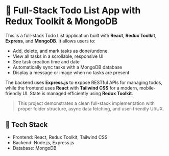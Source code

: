 # 📝 Full-Stack Todo List App with Redux Toolkit & MongoDB

This is a full-stack Todo List application built with **React**, **Redux Toolkit**, **Express**, and **MongoDB**. It allows users to:

- Add, delete, and mark tasks as done/undone
- View all tasks in a scrollable, responsive UI
- See task creation time and date
- Automatically sync tasks with a MongoDB database
- Display a message or image when no tasks are present

The backend uses **Express.js** to expose RESTful APIs for managing todos, while the frontend uses **React** with **Tailwind CSS** for a modern, mobile-friendly UI. State is managed efficiently using **Redux Toolkit**.

> This project demonstrates a clean full-stack implementation with proper folder structure, async data fetching, and user-friendly UI/UX.

## 🚀 Tech Stack

- Frontend: React, Redux Toolkit, Tailwind CSS
- Backend: Node.js, Express.js
- Database: MongoDB
